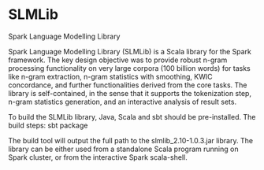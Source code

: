 # SLMLib
Spark Language Modelling Library

Spark Language Modelling Library (SLMLib) is a Scala library for the Spark framework. 
The key design objective was to provide robust n-gram processing functionality on very large corpora (100 billion words) for tasks like n-gram extraction, n-gram statistics with smoothing, KWIC concordance, and further functionalities
derived from the core tasks. The library is self-contained, in the sense that it supports the tokenization step, n-gram statistics generation, and an interactive analysis of result sets.


To build the SLMLib library, Java, Scala and sbt should be pre-installed.
The build steps:
sbt package

The build tool will output the full path to the slmlib_2.10-1.0.3.jar library.
The library can be either used from a standalone Scala program running on Spark cluster, or from the interactive Spark scala-shell.
